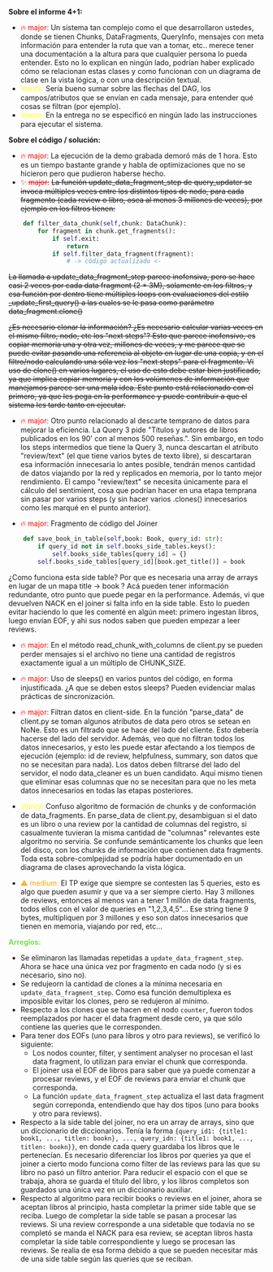 **Sobre el informe 4+1:**  
- <span style="color:red"> 🔥 major:</span> Un sistema tan complejo como el que desarrollaron ustedes, donde se tienen Chunks, DataFragments, QueryInfo, mensajes con meta información para entender la ruta que van a tomar, etc.. merece tener una documentación a la altura para que cualquier persona lo pueda entender. Esto no lo explican en ningún lado, podrían haber explicado cómo se relacionan estas clases y como funcionan con un diagrama de clase en la vista lógica, o con una descripción textual.
- <span style="color:yellow"> ❕minor:</span> Sería bueno sumar sobre las flechas del DAG, los campos/atributos que se envían en cada mensaje, para entender qué cosas se filtran (por ejemplo).
- <span style="color:yellow"> ❕minor:</span> En la entrega no se especificó en ningún lado las instrucciones para ejecutar el sistema.

**Sobre el código / solución:**
- <span style="color:red"> 🔥 major:</span> La ejecución de la demo grabada demoró más de 1 hora. Esto es un tiempo bastante grande y habla de optimizaciones que no se hicieron pero que pudieron haberse hecho. 
- <span style="color:red"> ✨ ~~major:~~ </span> ~~La función update_data_fragment_step de query_updater se invoca múltiples veces entre los distintos tipos de nodo, para cada fragmento (cada review o libro, osea al menos 3 millones de veces), por ejemplo en los filtros tienen:~~

```py
    def filter_data_chunk(self,chunk: DataChunk):
        for fragment in chunk.get_fragments():
            if self.exit:
                return
            if self.filter_data_fragment(fragment):
                # -> código actualizado <-
```

~~La llamada a update_data_fragment_step parece inofensiva, pero se hace casi 2 veces por cada data fragment (2 * 3M), solamente en los filtros, y esa función por dentro tiene múltiples loops con evaluaciones del estilo _update_first_query() a las cuales se le pasa como parámetro data_fragment.clone()~~

~~¿Es necesario clonar la información? ¿Es necesario calcular varias veces en el mismo filtro, nodo, etc los "next steps"? Esto que parece inofensivo, es copiar memoria una y otra vez, millones de veces, y me parece que se puede evitar pasando una referencia al objeto en lugar de una copia, y en el filtro/nodo calculando una sóla vez los "next steps" para el fragmento. Vi uso de clone() en varios lugares, el uso de esto debe estar bien justificado, ya que implica copiar memoria y con los volúmenes de información que manejamos parece ser una mala idea. Este punto está relacionado con el primero, ya que les pega en la performance y puede contribuir a que el sistema les tarde tanto en ejecutar.~~

- <span style="color:red"> 🔥 major:</span> Otro punto relacionado al descarte temprano de datos para mejorar la eficiencia. La Query 3 pide "Títulos y autores de libros publicados en los 90' con al menos 500 reseñas.". Sin embargo, en todo los steps intermedios que tiene la Query 3, nunca descartan el atributo "review/text" (el que tiene varios bytes de texto libre), si descartaran esa información innecesaria lo antes posible, tendrán menos cantidad de datos viajando por la red y replicados en memoria, por lo tanto mejor rendimiento. El campo "review/text" se necesita únicamente para el cálculo del sentimient, cosa que podrían hacer en una etapa temprana sin pasar por varios steps (y sin hacer varios .clones() innecesarios como les marqué en el punto anterior).

- <span style="color:red"> 🔥 major:</span> Fragmento de código del Joiner

```py
    def save_book_in_table(self,book: Book, query_id: str):
        if query_id not in self.books_side_tables.keys():
            self.books_side_tables[query_id] = {}
        self.books_side_tables[query_id][book.get_title()] = book
```

¿Como funciona esta side table? Por que es necesaria una array de arrays en lugar de un mapa title -> book ? Acá pueden tener información redundante, otro punto que puede pegar en la performance. Además, vi que devuelven NACK en el joiner si falta info en la side table. Esto lo pueden evitar haciendo lo que les comenté en algún meet: primero ingestan libros, luego envían EOF, y ahi sus nodos saben que pueden empezar a leer reviews.

- <span style="color:red"> 🔥 major:</span> En el método read_chunk_with_columns de client.py se pueden perder mensajes si el archivo no tiene una cantidad de registros exactamente igual a un múltiplo de CHUNK_SIZE.

- <span style="color:red"> 🔥 major:</span> Uso de sleeps() en varios puntos del código, en forma injustificada. ¿A que se deben estos sleeps? Pueden evidenciar malas prácticas de sincronización.

- <span style="color:red"> 🔥 major:</span> Filtran datos en client-side. En la función "parse_data" de client.py se toman algunos atributos de data pero otros se setean en NoNe. Esto es un filtrado que se hace del lado del cliente. Esto debería hacerse del lado del servidor. Además, veo que no filtran todos los datos innecesarios, y esto les puede estar afectando a los tiempos de ejecución (ejemplo: id de review, helpfulness, summary, son datos que no se necesitan para nada). Los datos deben filtrarse del lado del servidor, el nodo data_cleaner es un buen candidato. Aquí mismo tienen que eliminar esas columnas que no se necesitan para que no les meta datos innecesarios en todas las etapas posteriores.

- <span style="color:yellow"> ❕minor:</span> Confuso algoritmo de formación de chunks y de conformación de data_fragments. En parse_data de client.py, desambiguan si el dato es un libro o una review por la cantidad de columnas del registro, si casualmente tuvieran la misma cantidad de "columnas" relevantes este algoritmo no serviría. Se confunde semánticamente los chunks que leen del disco, con los chunks de información que contienen data fragments. Toda esta sobre-comlpejidad se podría haber documentado en un diagrama de clases aprovechando la vista lógica.

- <span style="color:orange"> ⚠️ medium: </span>  El TP exige que siempre se contesten las 5 queries, esto es algo que pueden asumir y que va a ser siempre cierto. Hay 3 millones de reviews, entonces al menos van a tener 1 millón de data fragments, todos ellos con el valor de queries en "1,2,3,4,5"... Ese string tiene 9 bytes, multipliquen por 3 millones y eso son datos innecesarios que tienen en memoria, viajando por red, etc...


**<span style="color:#7DDA58"> Arreglos: </span>**
- Se eliminaron las llamadas repetidas a `update_data_fragment_step`. Ahora se hace una única vez por fragmento en cada nodo (y si es necesario, sino no).
- Se redujeorn la cantidad de clones a la mínima necesaria en `update_data_fragment_step`. Como esa función demultiplexa es imposible evitar los clones, pero se redujeron al mínimo.
- Respecto a los clones que se hacen en el nodo `counter`, fueron todos reemplazados por hacer el data fragment desde cero, ya que sólo contiene las queries que le corresponden.
- Para tener dos EOFs (uno para libros y otro para reviews), se verificó lo siguiente:
    - Los nodos counter, filter, y sentiment analyser no procesan el last data fragment, lo utilizan para enviar el chunk que corresponda.
    - El joiner usa el EOF de libros para saber que ya puede comenzar a procesar reviews, y el EOF de reviews para enviar el chunk que corresponda.
    - La función `update_data_fragment_step` actualiza el last data fragment según correponda, entendiendo que hay dos tipos (uno para books y otro para reviews).
- Respecto a la side table del joiner, no era un array de arrays, sino que un diccionario de diccionarios. Tenía la forma `{query_id1: {title1: book1, ..., titlen: bookn}, ..., query_idn: {title1: book1, ..., titlen: bookn}}`, en donde cada query guardaba los libros que le pertenecían. Es necesario diferenciar los libros por queries ya que el joiner a cierto modo funciona como filter de las reviews para las que su libro no pasó un filtro anterior. Para reducir el espacio con el que se trabaja, ahora se guarda el título del libro, y los libros completos son guardados una única vez en un diccionario auxiliar.
- Respecto al algoritmo para recibir books o reviews en el joiner, ahora se aceptan libros al principio, hasta completar la primer side table que se reciba. Luego de completar la side table se pasan a procesar las reviews. Si una review corresponde a una sidetable que todavía no se completó se manda el NACK para esa review, se aceptan libros hasta completar la side table correspondiente y luego se procesan las reviews. Se realia de esa forma debido a que se pueden necesitar más de una side table según las queries que se reciban.
